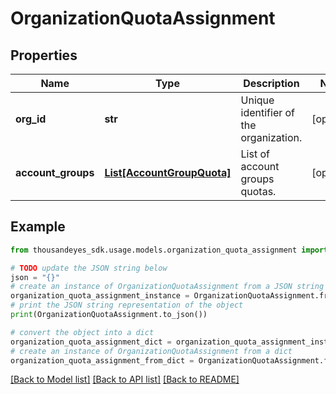 # OrganizationQuotaAssignment


## Properties

Name | Type | Description | Notes
------------ | ------------- | ------------- | -------------
**org_id** | **str** | Unique identifier of the organization. | [optional] 
**account_groups** | [**List[AccountGroupQuota]**](AccountGroupQuota.md) | List of account groups quotas. | [optional] 

## Example

```python
from thousandeyes_sdk.usage.models.organization_quota_assignment import OrganizationQuotaAssignment

# TODO update the JSON string below
json = "{}"
# create an instance of OrganizationQuotaAssignment from a JSON string
organization_quota_assignment_instance = OrganizationQuotaAssignment.from_json(json)
# print the JSON string representation of the object
print(OrganizationQuotaAssignment.to_json())

# convert the object into a dict
organization_quota_assignment_dict = organization_quota_assignment_instance.to_dict()
# create an instance of OrganizationQuotaAssignment from a dict
organization_quota_assignment_from_dict = OrganizationQuotaAssignment.from_dict(organization_quota_assignment_dict)
```
[[Back to Model list]](../README.md#documentation-for-models) [[Back to API list]](../README.md#documentation-for-api-endpoints) [[Back to README]](../README.md)


